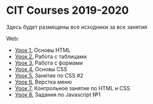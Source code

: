 # CIT Courses 2019-2020

Здесь будет размещены все исходники за все занятия

Web:
* [Урок 1.](https://github.com/CITCourses/CIT_19_20/tree/master/lesson1-html) Основы HTML
* [Урок 2.](https://github.com/CITCourses/CIT_19_20/tree/master/lesson2-tables) Работа с таблицами
* [Урок 3.](https://github.com/CITCourses/CIT_19_20/tree/master/lesson3-forms) Работа с формами
* [Урок 4.](https://github.com/CITCourses/CIT_19_20/tree/master/lesson4-css) Основы CSS
* [Урок 5.](https://github.com/CITCourses/CIT_19_20/tree/master/lesson5-css) Занятие по CSS #2
* [Урок 6.](https://github.com/CITCourses/CIT_19_20/tree/master/menu) Верстка меню
* [Урок 7.](https://github.com/CITCourses/CIT_19_20/tree/master/lesson7-controll) Контрольное занятие по HTML и CSS
* [Урок 8.](https://github.com/CITCourses/CIT_19_20/tree/master/lesson8-js) Задания по Javascript №1
